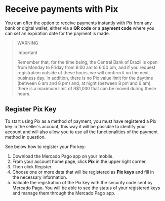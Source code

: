 # Receive payments with Pix

You can offer the option to receive payments instantly with Pix from any bank or digital wallet, either via a **QR code** or a **payment code** where you can set an expiration date for the payment is made.

> WARNING
>
> Important
>
> Remember that, for the time being, the Central Bank of Brazil is open from Monday to Friday from 9:00 am to 6:00 pm, and if you request registration outside of these hours, we will confirm it on the next business day. In addition, there is no Pix value limit for the daytime (between 6 am and 8 pm) and, at night (between 8 pm and 6 am), there is a maximum limit of R$1,000 that can be moved during these hours.

## Register Pix Key

To start using Pix as a method of payment, you must have registered a Pix key in the seller's account, this way it will be possible to identify your account and will also allow you to use all the functionalities of the payment method in question.

See below how to register your Pix key:

1. Download the Mercado Pago app on your mobile.
2. From your account home page, click **Pix** in the upper right corner.
3. Then click Register.
4. Choose one or more data that will be registered as **Pix keys** and fill in the necessary information.
5. Validate the registration of the Pix key with the security code sent by Mercado Pago. You will be able to see the status of your registered keys and manage them through the Mercado Pago app.